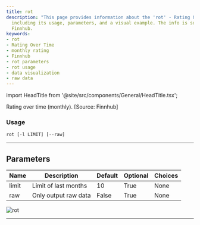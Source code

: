 ```yaml
---
title: rot
description: "This page provides information about the 'rot' - Rating Over Time (monthly),"
  including its usage, parameters, and a visual example. The info is sourced from
  Finnhub.
keywords:
- rot
- Rating Over Time
- monthly rating
- Finnhub
- rot parameters
- rot usage
- data visualization
- raw data
---
```


import HeadTitle from '@site/src/components/General/HeadTitle.tsx';

<HeadTitle title="stocks/dd/rot - Reference | OpenBB Terminal Docs" />

Rating over time (monthly). [Source: Finnhub]

### Usage

```python
rot [-l LIMIT] [--raw]
```

---

## Parameters

| Name | Description | Default | Optional | Choices |
| ---- | ----------- | ------- | -------- | ------- |
| limit | Limit of last months | 10 | True | None |
| raw | Only output raw data | False | True | None |

![rot](https://user-images.githubusercontent.com/46355364/154236600-5e3c68b6-5fda-4140-8ae2-360389399cd2.png)

---
